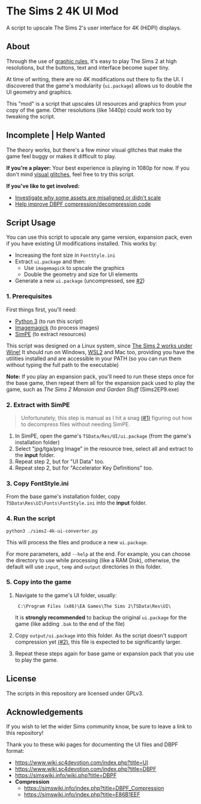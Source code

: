 # The Sims 2 4K UI Mod

A script to upscale The Sims 2's user interface for 4K (HiDPI) displays.

## About

Through the use of [graphic rules], it's easy to play The Sims 2 at high
resolutions, but the buttons, text and interface become super tiny.

At time of writing, there are no 4K modifications out there to fix the UI.
I discovered that the game's modularity (`ui.package`) allows us to double
the UI geometry and graphics.

This "mod" is a script that upscales UI resources and graphics from your copy of
the game. Other resolutions (like 1440p) could work too by tweaking the script.

[graphic rules]: https://simswiki.info/wiki.php?title=Graphics_Rules_(for_The_Sims_2)


## Incomplete | Help Wanted

The theory works, but there's a few minor visual glitches that make the game
feel buggy or makes it difficult to play.

**If you're a player:** Your best experience is playing in 1080p for now.
If you don't mind [visual glitches](https://github.com/lah7/sims2-4k-ui-mod/issues?q=is%3Aissue+is%3Aopen+label%3A%22visual+bug%22), feel free to try this script.

**If you've like to get involved:**

* [Investigate why some assets are misaligned or didn't scale](https://github.com/lah7/sims2-4k-ui-mod/issues?q=is%3Aissue+is%3Aopen+label%3A%22visual+bug%22)
* [Help improve DBPF compression/decompression code](https://github.com/lah7/sims2-4k-ui-mod/issues?q=is%3Aissue+is%3Aopen+label%3A%22script+bug%22)


<!--
## Download

For your convenience, you can download upscaled package file from the [Releases]
page, assuming the latest patches for the game.

There are two parts:

* Place the .package file for **both** the base game, **and** the expansion pack you play
into your `Documents\EA Games\The Sims 2\Downloads` folder.
* Place `FontStyle.ini` into the base game's `C:\Program Files (x86)\EA Games\The Sims 2\TSData\Res\UI\Fonts\FontStyle.ini` folder.
  * It's recommended to back up this file first (add `.bak` at the end)

Note that any other mods that modify the user interface may cause a mix of
normal and high density interface.

[Releases]: https://github.com/lah7/sims-2-4k-ui-mod/releases
-->

## Script Usage

You can use this script to upscale any game version, expansion pack, even if
you have existing UI modifications installed. This works by:

* Increasing the font size in `FontStyle.ini`
* Extract `ui.package` and then:
    * Use `imagemagick` to upscale the graphics
    * Double the geometry and size for UI elements
* Generate a new `ui.package` (uncompressed, see [#2])

[#2]: https://github.com/lah7/sims2-4k-ui-mod/issues/2

### 1. Prerequisites

First things first, you'll need:

* [Python 3](https://www.python.org/) (to run this script)
* [Imagemagick](https://imagemagick.org/) (to process images)
* [SimPE](https://sourceforge.net/projects/simpe/) (to extract resources)

This script was designed on a Linux system, since [The Sims 2 works under Wine!](https://github.com/lah7/sims-2-wine-patches)
It should run on Windows, [WSL2] and Mac too, providing you have the utilities installed
and are accessible in your PATH (so you can run them without typing the full path to
the executable)

[WSL2]: https://docs.microsoft.com/en-us/windows/wsl/about

**Note:** If you play an expansion pack, you'll need to run these steps once for
the base game, then repeat them all for the expansion pack used to play the game,
such as _The Sims 2 Mansion and Garden Stuff_ (Sims2EP9.exe)

### 2. Extract with SimPE

> Unfortunately, this step is manual as I hit a snag [(#1)] figuring out how to decompress files without needing SimPE.

[(#1)]: https://github.com/lah7/sims2-4k-ui-mod/issues/1

1. In SimPE, open the game's `TSData/Res/UI/ui.package` (from the game's installation folder)
1. Select "jpg/tga/png Image" in the resource tree, select all and extract to the **input** folder.
1. Repeat step 2, but for "UI Data" too.
1. Repeat step 2, but for "Accelerator Key Definitions" too.

### 3. Copy FontStyle.ini

From the base game's installation folder, copy `TSData\Res\UI\Fonts\FontStyle.ini` into
the **input** folder.

### 4. Run the script

    python3 ./sims2-4k-ui-converter.py

This will process the files and produce a new `ui.package`.

For more parameters, add `--help` at the end. For example, you can choose the
directory to use while processing (like a RAM Disk), otherwise, the default will
use `input`, `temp` and `output` directories in this folder.

### 5. Copy into the game

1. Navigate to the game's UI folder, usually:

        C:\Program Files (x86)\EA Games\The Sims 2\TSData\Res\UI\

    It is **strongly recommended** to backup the original `ui.package` for the game
(like adding `.bak` to the end of the file)

2. Copy `output/ui.package` into this folder. As the script doesn't support
compression yet [(#2)], this file is expected to be significantly larger.

[(#2)]: https://github.com/lah7/sims2-4k-ui-mod/issues/2

3. Repeat these steps again for base game or expansion pack that you use to play the game.


## License

The scripts in this repository are licensed under GPLv3.


## Acknowledgements

If you wish to let the wider Sims community know, be sure to leave a link
to this repository!

Thank you to these wiki pages for documenting the UI files and DBPF format:

* <https://www.wiki.sc4devotion.com/index.php?title=UI>
* <https://www.wiki.sc4devotion.com/index.php?title=DBPF>
* <https://simswiki.info/wiki.php?title=DBPF>
* **Compression**
    * <https://simswiki.info/index.php?title=DBPF_Compression>
    * <https://simswiki.info/index.php?title=E86B1EEF>
